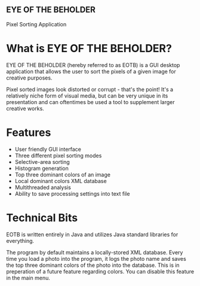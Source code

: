 EYE OF THE BEHOLDER
--------------------
Pixel Sorting Application

What is EYE OF THE BEHOLDER?
============================
EYE OF THE BEHOLDER (hereby referred to as EOTB) is a GUI desktop application that allows the user to sort the pixels of a given image for creative purposes.

Pixel sorted images look distorted or corrupt - that's the point! It's a relatively niche form of visual media, but can be very unique in its presentation and can oftentimes be used a tool to supplement larger creative works.

Features
============================
+ User friendly GUI interface
+ Three different pixel sorting modes
+ Selective-area sorting
+ Histogram generation
+ Top three dominant colors of an image
+ Local dominant colors XML database
+ Multithreaded analysis
+ Ability to save processing settings into text file

Technical Bits
============================
EOTB is written entirely in Java and utilizes Java standard libraries for everything.

The program by default maintains a locally-stored XML database. Every time you load a photo into the program, it logs the photo name and saves the top three dominant colors of the photo into the database. This is in preperation of a future feature regarding colors. You can disable this feature in the main menu.

